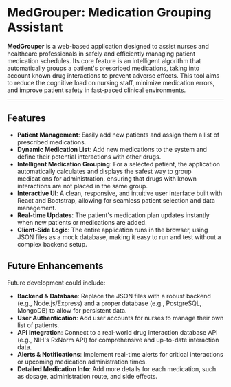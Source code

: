 # MedGrouper: Medication Grouping Assistant

**MedGrouper** is a web-based application designed to assist nurses and healthcare professionals in safely and efficiently managing patient medication schedules. Its core feature is an intelligent algorithm that automatically groups a patient's prescribed medications, taking into account known drug interactions to prevent adverse effects. This tool aims to reduce the cognitive load on nursing staff, minimize medication errors, and improve patient safety in fast-paced clinical environments.

---

## Features

* **Patient Management**: Easily add new patients and assign them a list of prescribed medications.
* **Dynamic Medication List**: Add new medications to the system and define their potential interactions with other drugs.
* **Intelligent Medication Grouping**: For a selected patient, the application automatically calculates and displays the safest way to group medications for administration, ensuring that drugs with known interactions are not placed in the same group.
* **Interactive UI**: A clean, responsive, and intuitive user interface built with React and Bootstrap, allowing for seamless patient selection and data management.
* **Real-time Updates**: The patient's medication plan updates instantly when new patients or medications are added.
* **Client-Side Logic**: The entire application runs in the browser, using JSON files as a mock database, making it easy to run and test without a complex backend setup.

## Future Enhancements

Future development could include:

* **Backend & Database**: Replace the JSON files with a robust backend (e.g., Node.js/Express) and a proper database (e.g., PostgreSQL, MongoDB) to allow for persistent data.
* **User Authentication**: Add user accounts for nurses to manage their own list of patients.
* **API Integration**: Connect to a real-world drug interaction database API (e.g., NIH's RxNorm API) for comprehensive and up-to-date interaction data.
* **Alerts & Notifications**: Implement real-time alerts for critical interactions or upcoming medication administration times.
* **Detailed Medication Info**: Add more details for each medication, such as dosage, administration route, and side effects.
